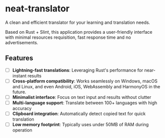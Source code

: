 # neat-translator

A clean and efficient translator for your learning and translation needs.

Based on Rust + Slint, this application provides a user-friendly interface with minimal resources requisition, fast response time and no advertisements.

## Features

- [ ] **Lightning-fast translations**: Leveraging Rust's performance for near-instant results
- [ ] **Cross-platform compatibility**: Works seamlessly on Windows, macOS and Linux, and even Android, iOS, WebAssembly and HarmonyOS in the future.
- [ ] **Minimalist interface**: Focus on text input and results without clutter
- [ ] **Multi-language support**: Translate between 100+ languages with high accuracy
- [ ] **Clipboard integration**: Automatically detect copied text for quick translation
- [ ] **Low memory footprint**: Typically uses under 50MB of RAM during operation

